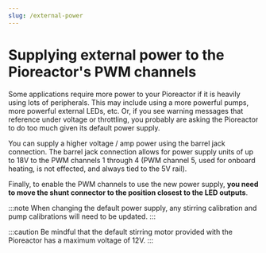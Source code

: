 ```yaml
---
slug: /external-power
---
```


# Supplying external power to the Pioreactor's PWM channels

Some applications require more power to your Pioreactor if it is heavily using lots of peripherals. This may include using a more powerful pumps, more powerful external LEDs, etc. Or, if you see warning messages that reference under voltage or throttling, you probably are asking the Pioreactor to do too much given its default power supply.

You can supply a higher voltage / amp power using the barrel jack connection. The barrel jack connection allows for power supply units of up to 18V to the PWM channels 1 through 4 (PWM channel 5, used for onboard heating, is not effected, and always tied to the 5V rail).

Finally, to enable the PWM channels to use the new power supply, **you need to move the shunt connector to the position closest to the LED outputs**.

:::note
When changing the default power supply, any stirring calibration and pump calibrations will need to be updated.
:::

:::caution
Be mindful that the default stirring motor provided with the Pioreactor has a maximum voltage of 12V.
:::



